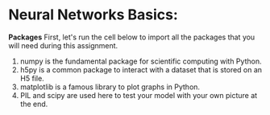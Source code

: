 # Neural Networks Basics:
**Packages**
First, let's run the cell below to import all the packages that you will need during this assignment.

1. numpy is the fundamental package for scientific computing with Python.
2. h5py is a common package to interact with a dataset that is stored on an H5 file.
3. matplotlib is a famous library to plot graphs in Python.
4. PIL and scipy are used here to test your model with your own picture at the end.
